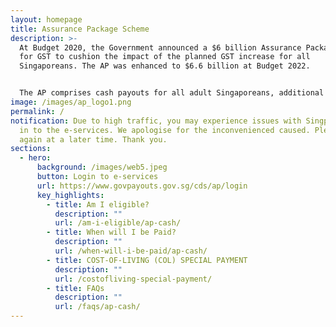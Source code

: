 ```yaml
---
layout: homepage
title: Assurance Package Scheme
description: >-
  At Budget 2020, the Government announced a $6 billion Assurance Package (AP)
  for GST to cushion the impact of the planned GST increase for all
  Singaporeans. The AP was enhanced to $6.6 billion at Budget 2022.


  The AP comprises cash payouts for all adult Singaporeans, additional cash for lower-income seniors, additional GST Voucher – U-Save, MediSave top-ups for children and seniors, and Community Development Council (CDC) Vouchers for Singaporean households. In addition, the Government will provide a top up to the Citizens’ Consultative Committee (CCC) ComCare Fund and grants to self-help groups.
image: /images/ap_logo1.png
permalink: /
notification: Due to high traffic, you may experience issues with Singpass log
  in to the e-services. We apologise for the inconvenienced caused. Please try
  again at a later time. Thank you.
sections:
  - hero:
      background: /images/web5.jpeg
      button: Login to e-services
      url: https://www.govpayouts.gov.sg/cds/ap/login
      key_highlights:
        - title: Am I eligible?
          description: ""
          url: /am-i-eligible/ap-cash/
        - title: When will I be Paid?
          description: ""
          url: /when-will-i-be-paid/ap-cash/
        - title: COST-OF-LIVING (COL) SPECIAL PAYMENT
          description: ""
          url: /costofliving-special-payment/
        - title: FAQs
          description: ""
          url: /faqs/ap-cash/
---
```

